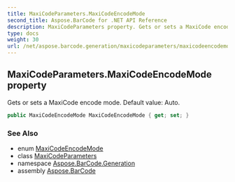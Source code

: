 ```yaml
---
title: MaxiCodeParameters.MaxiCodeEncodeMode
second_title: Aspose.BarCode for .NET API Reference
description: MaxiCodeParameters property. Gets or sets a MaxiCode encode mode. Default value Auto
type: docs
weight: 30
url: /net/aspose.barcode.generation/maxicodeparameters/maxicodeencodemode/
---
```

## MaxiCodeParameters.MaxiCodeEncodeMode property

Gets or sets a MaxiCode encode mode. Default value: Auto.

```csharp
public MaxiCodeEncodeMode MaxiCodeEncodeMode { get; set; }
```

### See Also

* enum [MaxiCodeEncodeMode](../../maxicodeencodemode/)
* class [MaxiCodeParameters](../)
* namespace [Aspose.BarCode.Generation](../../../aspose.barcode.generation/)
* assembly [Aspose.BarCode](../../../)


